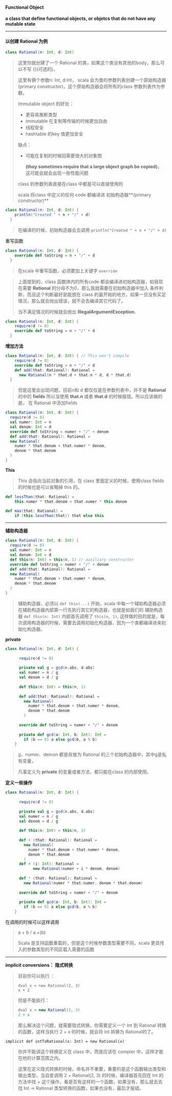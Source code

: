 #### Functional Object

**a class that define functional objects, or objetcs that do not have any mutable state**

---

#### 以创建 Rational 为例

```scala
class Rational(n: Int, d: Int)
```

> 这里你就创建了一个 Rational 的类，如果这个类没有其他的body，那么可以不写 {}(可选的)，
>
> 这里有俩个参数n: Int, d:Int， scala 会为类的参数列表创建一个原始构造器(primary constructor)，这个原始构造器会将所有的class 参数列表作为参数。
>
> Immutable object 的好处：
>
> * 更容易推断类型
> * immutable 在复制等传输的时候更加自由
> * 线程安全
> * hashtable 的key 值更加安全
>
> 缺点：
>
> * 可能在复制的时候回需要很大的对象图
>
>   **(they sometimes require that a large object graph be copied)**， 这可能会就会出现一些性能问题
>
> class 的参数列表直接在class 中都是可以直接使用的
>
> scala 将class 中定义的任何 code 都编译进 初始构造器**(primary constructor)**

```scala
class Rational(n: Int, d: Int) {
    println("Created " + n + "/" + d)
  }
```

> 在编译的时候，初始构造器会去调用  ```println("Created " + n + "/" + d)```

重写函数

```scala
class Rational(n: Int, d: Int) {
    override def toString = n + "/" + d
  }
```

> 在scala 中重写函数，必须要加上关键字 ```override```

> 上面提到的，class 函数体内的所有code 都会编译进初始构造器，如我现在需要 **Rational** 的分母不为0，那么我就需要在初始构造器中加入 条件判断，而且这个判断最好是能放在 class 的最开始的地方，如果一旦没有买足情况，那么就会抛出错误，就不会去编译其它代码了。
>
> 当不满足情况的时候就会抛出 **IllegalArgumentException.**

```scala
class Rational(n: Int, d: Int) {
    require(d != 0)
    override def toString = n + "/" + d
  }
```

**增加方法**

```scala
class Rational(n: Int, d: Int) { // This won't compile
    require(d != 0)
    override def toString = n + "/" + d
    def add(that: Rational): Rational =
      new Rational(n * that.d + that.n * d, d * that.d)
  }
```

> 但是这里会出现问题，目前n和 d 都仅仅是在参数列表中，并不是 **Rational** 的中的 **fields** 所以当使用 **that.n** 或者 **that.d**  的时候报错。所以应该做的是， 在 Rational 中添加fields

```scala
class Rational(n: Int, d: Int) {
  require(d != 0)
  val numer: Int = n
  val denom: Int = d
  override def toString = numer + "/" + denom
  def add(that: Rational): Rational =
  new Rational(
    numer * that.denom + that.numer * denom,
    denom * that.denom
  )
}
```

**This**

> This 会指向当前对象的引用，在 class 里面定义的时候，使用class fields 的时候也是可以省略掉 this 的。

```scala
def lessThan(that: Rational) = 
    this.numer * that.denom < that.numer * this.denom

def max(that: Rational) = 
    if (this.lessThan(that)) that else this
```

---

**辅助构造器**

```scala
class Rational(n: Int, d: Int) {
  require(d != 0)
  val numer: Int = n
  val denom: Int = d
  def this(n: Int) = this(n, 1) // auxiliary constructor
  override def toString = numer + "/" + denom
  def add(that: Rational): Rational =
  new Rational(
    numer * that.denom + that.numer * denom,
    denom * that.denom
  )
}
```

> 辅助构造器，必须以 ```def this(...)``` 开始，scala 中每一个辅助构造器必须在辅助构造器内部第一行先执行其它的构造器，也就是如我们的 辅助构造器 ```def this(n: Int)``` 内部首先调用了 ```this(n, 1)```,  这样做的目的就是，每次调用构造器的时候，需要去调用初始化构造器，因为一个类都编译进来初始化构造器。

**private**

```scala
class Rational(n: Int, d: Int) {
  
      require(d != 0)
  
      private val g = gcd(n.abs, d.abs)
      val numer = n / g
      val denom = d / g
  
      def this(n: Int) = this(n, 1)
  
      def add(that: Rational): Rational =
        new Rational(
          numer * that.denom + that.numer * denom,
          denom * that.denom
        )
  
      override def toString = numer + "/" + denom
  
      private def gcd(a: Int, b: Int): Int = 
        if (b == 0) a else gcd(b, a % b)
    }
```

> g、numer、demon 都是存放为 Rational 的三个初始构造器中，其中g是私有变量，
>
> 凡事定义为 **private** 的变量或者方法，都只能在class 的内部使用。

**定义一些操作**

```scala
class Rational(n: Int, d: Int) {
  
      require(d != 0)
  
      private val g = gcd(n.abs, d.abs)
      val numer = n / g
      val denom = d / g
  
      def this(n: Int) = this(n, 1)
  
      def + (that: Rational): Rational =
        new Rational(
          numer * that.denom + that.numer * denom,
          denom * that.denom
        )
      def + (i: Int): Rational =
            new Rational(numer + i * denom, denom)
  
      def * (that: Rational): Rational =
        new Rational(numer * that.numer, denom * that.denom)
  
      override def toString = numer + "/" + denom
  
      private def gcd(a: Int, b: Int): Int = 
        if (b == 0) a else gcd(b, a % b)
    }
```

在调用的时候可以这样调用

> a + b /  a.+(b) 
>
> Scala 是支持函数重载的，但是这个时候参数类型需要不同，scala 更具传入的参数类型的不同区载入需要的函数

---

**implicit conversions： 隐式转换**

>  目前你可以执行 ：
>
> ```adscala
> dval x = new Rational(2, 3)
> x + 2
> ```

> 但是不能执行：
>
> ```scala
> dval x = new Rational(2, 3)
> 2 + x
> ```

> 那么解决这个问题，就需要隐式转换，你需要定义一个 Int 到  Rational 转换的函数，这样当执行 2 + x 的时候，就会将 Int 转换为 Rational的了。

```implicit def intToRational(x: Int) = new Rational(x)```

> 你并不能讲这个转换定义在 class 中，而是应该在 compier 中，这样才能在他的计算范围之内。
>
> 这里在定义隐式转换的时候，命名并不重要，重要的是这个函数输出类型和输出类型，当自爱调用 2 + Rational(2, 3) 的时候，编译器首先回在 Int 的方法中找 + 这个操作，看是否有这样的一个函数，如果没有，那么就去去找 Int -> Rational 类型转换的函数，如果也没有，最后才报错。









